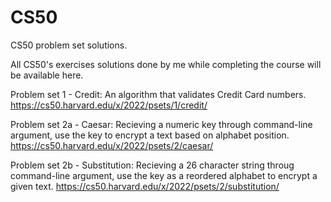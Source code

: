# CS50
CS50 problem set solutions. 

All CS50's exercises solutions done by me while completing the course will be available here.

Problem set 1 - Credit:
An algorithm that validates Credit Card numbers. 
https://cs50.harvard.edu/x/2022/psets/1/credit/

Problem set 2a - Caesar: 
Recieving a numeric key through command-line argument, use the key to encrypt a text based on alphabet position.
https://cs50.harvard.edu/x/2022/psets/2/caesar/

Problem set 2b - Substitution:
Recieving a 26 character string throug command-line argument, use the key as a reordered alphabet to encrypt a given text.
https://cs50.harvard.edu/x/2022/psets/2/substitution/
